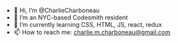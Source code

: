 - 👋 Hi, I’m @CharlieCharboneau
- 👀 I’m an NYC-based Codesmith resident 
- 🌱 I’m currently learning CSS, HTML, JS, react, redux
- 📫 How to reach me: charlie.m.charboneau@gmail.com

<!---
CharlieCharboneau/CharlieCharboneau is a ✨ special ✨ repository because its `README.md` (this file) appears on your GitHub profile.
You can click the Preview link to take a look at your changes.
--->


